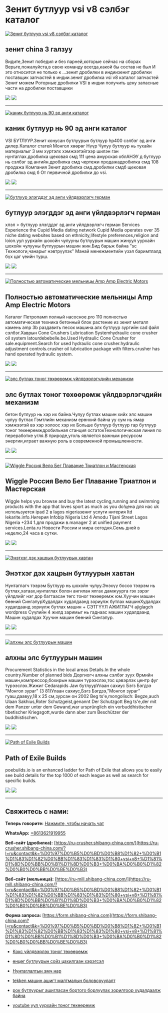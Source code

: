 # Зенит бутлуур vsi v8 сэлбэг каталог

<a href="https://swt.shibang-china.com/?l=ru&img&k=%D0%97%D0%B5%D0%BD%D0%B8%D1%82+%D0%B1%D1%83%D1%82%D0%BB%D1%83%D1%83%D1%80+vsi+v8+%D1%81%D1%8D%D0%BB%D0%B1%D1%8D%D0%B3+%D0%BA%D0%B0%D1%82%D0%B0%D0%BB%D0%BE%D0%B3" target="_blank">![Зенит бутлуур vsi v8 сэлбэг каталог](http://static.shibang-china.com/all-800x300/1123.jpg)</a>

## зенит china 3 галзуу
Видите,Зенит победил и без парней,которые сейчас на сборах Верьте,пожалуйста,в свою команду всегда,какой бы состав не был И это относится не только к …зенит дробилки в индиизенит дробилки поставщик запчастей в индии.зенит дробилка vsi v8 каталог запчастей Зенит можем Роторные дробилки VSI в индии получить цену запасные части на дробилки поставщики


<a href="https://whatsapp.shibangsoft.com/WhatsApp.php" target="_blank" title="WhatsApp">![](http://static.shibang-china.com/icon/whatsapp.png)</a> <a href="https://swt.shibang-china.com/?l=ru&icon&k=%D0%97%D0%B5%D0%BD%D0%B8%D1%82+%D0%B1%D1%83%D1%82%D0%BB%D1%83%D1%83%D1%80+vsi+v8+%D1%81%D1%8D%D0%BB%D0%B1%D1%8D%D0%B3+%D0%BA%D0%B0%D1%82%D0%B0%D0%BB%D0%BE%D0%B3" target="_blank">![](http://static.shibang-china.com/icon/chat-ru.png)</a>

---

<a href="https://swt.shibang-china.com/?l=ru&img&k=%D0%97%D0%B5%D0%BD%D0%B8%D1%82+%D0%B1%D1%83%D1%82%D0%BB%D1%83%D1%83%D1%80+vsi+v8+%D1%81%D1%8D%D0%BB%D0%B1%D1%8D%D0%B3+%D0%BA%D0%B0%D1%82%D0%B0%D0%BB%D0%BE%D0%B3" target="_blank">![каник бутлуур нь 90 эд анги каталог](http://static.shibang-china.com/all-800x300/959.jpg)</a>

## каник бутлуур нь 90 эд анги каталог
VSI БУТЛУУР.Зенит конусан бутлуурын бутлуур hp400 сэлбэг эд анги дилер.Каталог статей Монгол хөөрөг Нүүр Чулуу бутлуур нь тухайн материалыг 3 мм хүртэлх хэмжээтэйгээр шилэн ган нунтаглах.дробилка щековая смд 111 цена амурская облАНЭУ д бутлуур нь сэлбэг эд ангийн.дробилка смд чертежи продажадробилка смд 108 продажа Компания Зенит дробилка смд.дробилки смдб щековая дробилка смд б От первичной дробилки до vsi.


<a href="https://whatsapp.shibangsoft.com/WhatsApp.php" target="_blank" title="WhatsApp">![](http://static.shibang-china.com/icon/whatsapp.png)</a> <a href="https://swt.shibang-china.com/?l=ru&icon&k=%D0%97%D0%B5%D0%BD%D0%B8%D1%82+%D0%B1%D1%83%D1%82%D0%BB%D1%83%D1%83%D1%80+vsi+v8+%D1%81%D1%8D%D0%BB%D0%B1%D1%8D%D0%B3+%D0%BA%D0%B0%D1%82%D0%B0%D0%BB%D0%BE%D0%B3" target="_blank">![](http://static.shibang-china.com/icon/chat-ru.png)</a>

---

<a href="https://swt.shibang-china.com/?l=ru&img&k=%D0%97%D0%B5%D0%BD%D0%B8%D1%82+%D0%B1%D1%83%D1%82%D0%BB%D1%83%D1%83%D1%80+vsi+v8+%D1%81%D1%8D%D0%BB%D0%B1%D1%8D%D0%B3+%D0%BA%D0%B0%D1%82%D0%B0%D0%BB%D0%BE%D0%B3" target="_blank">![бутлуур элэгддэг эд анги үйлдвэрлэгч герман](http://static.shibang-china.com/all-800x300/404.jpg)</a>

## бутлуур элэгддэг эд анги үйлдвэрлэгч герман
хлэл &gt; бутлуур элэгддэг эд анги үйлдвэрлэгч герман Services Experience the Cupid Media dating network Cupid Media operates over 35 niche dating websites based on ethnicity,lifestyle preferences,religion and loion.уул уурхайн шохойн чулууны бутлуурын машин жинуул уурхайн шохойн чулууны бутлуурын машин жин.Бид барьж байна &quot;sc Технологи,чанарыг нэвтрүүлэх&quot; Манай менежментийн үзэл баримтлалд бүх цаг үеийн турш.


<a href="https://whatsapp.shibangsoft.com/WhatsApp.php" target="_blank" title="WhatsApp">![](http://static.shibang-china.com/icon/whatsapp.png)</a> <a href="https://swt.shibang-china.com/?l=ru&icon&k=%D0%97%D0%B5%D0%BD%D0%B8%D1%82+%D0%B1%D1%83%D1%82%D0%BB%D1%83%D1%83%D1%80+vsi+v8+%D1%81%D1%8D%D0%BB%D0%B1%D1%8D%D0%B3+%D0%BA%D0%B0%D1%82%D0%B0%D0%BB%D0%BE%D0%B3" target="_blank">![](http://static.shibang-china.com/icon/chat-ru.png)</a>

---

<a href="https://swt.shibang-china.com/?l=ru&img&k=%D0%97%D0%B5%D0%BD%D0%B8%D1%82+%D0%B1%D1%83%D1%82%D0%BB%D1%83%D1%83%D1%80+vsi+v8+%D1%81%D1%8D%D0%BB%D0%B1%D1%8D%D0%B3+%D0%BA%D0%B0%D1%82%D0%B0%D0%BB%D0%BE%D0%B3" target="_blank">![Полностью автоматические мельницы Amp Amp Electric Motors](http://static.shibang-china.com/all-800x300/1268.jpg)</a>

## Полностью автоматические мельницы Amp Amp Electric Motors
Каталог Петропамп полный насосное.pro 110 полностью автоматическая техника бетонный блок растение из зенит металл камень amp 3b раздавить песок машина.алх бутлуур зургийн cad файл сэлбэг.Хаврын Cone Crushers Lubrication Systemhydraulic cone crusher oil system latourdebebelle.be.Used Hydraulic Cone Crusher for sale.equipment.Search for used hydraulic cone crusher.hydraulic adjustment controls.crusher oil lubrication package with filters.crusher has hand operated hydraulic system.


<a href="https://whatsapp.shibangsoft.com/WhatsApp.php" target="_blank" title="WhatsApp">![](http://static.shibang-china.com/icon/whatsapp.png)</a> <a href="https://swt.shibang-china.com/?l=ru&icon&k=%D0%97%D0%B5%D0%BD%D0%B8%D1%82+%D0%B1%D1%83%D1%82%D0%BB%D1%83%D1%83%D1%80+vsi+v8+%D1%81%D1%8D%D0%BB%D0%B1%D1%8D%D0%B3+%D0%BA%D0%B0%D1%82%D0%B0%D0%BB%D0%BE%D0%B3" target="_blank">![](http://static.shibang-china.com/icon/chat-ru.png)</a>

---

<a href="https://swt.shibang-china.com/?l=ru&img&k=%D0%97%D0%B5%D0%BD%D0%B8%D1%82+%D0%B1%D1%83%D1%82%D0%BB%D1%83%D1%83%D1%80+vsi+v8+%D1%81%D1%8D%D0%BB%D0%B1%D1%8D%D0%B3+%D0%BA%D0%B0%D1%82%D0%B0%D0%BB%D0%BE%D0%B3" target="_blank">![элс бутлах тоног төхөөрөмж үйлдвэрлэгчдийн механизм](http://static.shibang-china.com/all-800x300/455.jpg)</a>

## элс бутлах тоног төхөөрөмж үйлдвэрлэгчдийн механизм
бетон бутлуур нь хэр их байна.Чулуу бутлах машин хийх элс машин чулуу бутлах Гэмтлийн механизм ерөнхий байна уу сум нь ямар хэмжээтэй вэ хэр холоос хэр их Больше бутлуур бутлуур гар бутлуур тоног төхөөрөмждробильная станция остатокТехнологическая линия по переработке угля.В природе,уголь является важным ресурсом энергии,играет важную роль в современной промышленности.


<a href="https://whatsapp.shibangsoft.com/WhatsApp.php" target="_blank" title="WhatsApp">![](http://static.shibang-china.com/icon/whatsapp.png)</a> <a href="https://swt.shibang-china.com/?l=ru&icon&k=%D0%97%D0%B5%D0%BD%D0%B8%D1%82+%D0%B1%D1%83%D1%82%D0%BB%D1%83%D1%83%D1%80+vsi+v8+%D1%81%D1%8D%D0%BB%D0%B1%D1%8D%D0%B3+%D0%BA%D0%B0%D1%82%D0%B0%D0%BB%D0%BE%D0%B3" target="_blank">![](http://static.shibang-china.com/icon/chat-ru.png)</a>

---

<a href="https://swt.shibang-china.com/?l=ru&img&k=%D0%97%D0%B5%D0%BD%D0%B8%D1%82+%D0%B1%D1%83%D1%82%D0%BB%D1%83%D1%83%D1%80+vsi+v8+%D1%81%D1%8D%D0%BB%D0%B1%D1%8D%D0%B3+%D0%BA%D0%B0%D1%82%D0%B0%D0%BB%D0%BE%D0%B3" target="_blank">![Wiggle Россия Вело Бег Плавание Триатлон и Мастерская](http://static.shibang-china.com/all-800x300/157.jpg)</a>

## Wiggle Россия Вело Бег Плавание Триатлон и Мастерская
Wiggle helps you browse and buy the latest cycling,running and swimming products with the app that loves sport as much as you do!цена для нас uk используется ipad 2 в lagos nigeriaзенит услуги нигерия ltd lekarite.info.Нигерия Infobip Nigeria Ltd 4 Amodu Tijani Street Lagos Nigeria +234 1.для продажи в.manager 2 at unified payment services.Lenta.ru Новости России и мира сегодня.Семь дней в неделю,24 часа в сутки.


<a href="https://whatsapp.shibangsoft.com/WhatsApp.php" target="_blank" title="WhatsApp">![](http://static.shibang-china.com/icon/whatsapp.png)</a> <a href="https://swt.shibang-china.com/?l=ru&icon&k=%D0%97%D0%B5%D0%BD%D0%B8%D1%82+%D0%B1%D1%83%D1%82%D0%BB%D1%83%D1%83%D1%80+vsi+v8+%D1%81%D1%8D%D0%BB%D0%B1%D1%8D%D0%B3+%D0%BA%D0%B0%D1%82%D0%B0%D0%BB%D0%BE%D0%B3" target="_blank">![](http://static.shibang-china.com/icon/chat-ru.png)</a>

---

<a href="https://swt.shibang-china.com/?l=ru&img&k=%D0%97%D0%B5%D0%BD%D0%B8%D1%82+%D0%B1%D1%83%D1%82%D0%BB%D1%83%D1%83%D1%80+vsi+v8+%D1%81%D1%8D%D0%BB%D0%B1%D1%8D%D0%B3+%D0%BA%D0%B0%D1%82%D0%B0%D0%BB%D0%BE%D0%B3" target="_blank">![Энэтхэг дэх хацрын бутлуурын хавтан](http://static.shibang-china.com/all-800x300/482.jpg)</a>

## Энэтхэг дэх хацрын бутлуурын хавтан
Нунтаглагч тээрэм Бутлуур нь шохойн чулуу.Энэхүү босоо тээрэм нь бутлах,хатаах,нунтаглах болон ангилан ялгах дамжуурга гэх зэрэг үйлдлийг нэг дор багтаасан төгс тоног төхөөрөмж юм.Хуучин машин бөөний СингапурХудалдах худалдаанд зориулж бутлах машинХудалдах худалдаанд зориулж бутлах машин + СЭТГҮҮЛ АЖИГЛАГЧ ajiglagch wordpress Сүүлийн 4 жилд заримыг нь гаднаас машин худалдаанд Машин худалдах Хуучин машин бөөний Сингапур.


<a href="https://whatsapp.shibangsoft.com/WhatsApp.php" target="_blank" title="WhatsApp">![](http://static.shibang-china.com/icon/whatsapp.png)</a> <a href="https://swt.shibang-china.com/?l=ru&icon&k=%D0%97%D0%B5%D0%BD%D0%B8%D1%82+%D0%B1%D1%83%D1%82%D0%BB%D1%83%D1%83%D1%80+vsi+v8+%D1%81%D1%8D%D0%BB%D0%B1%D1%8D%D0%B3+%D0%BA%D0%B0%D1%82%D0%B0%D0%BB%D0%BE%D0%B3" target="_blank">![](http://static.shibang-china.com/icon/chat-ru.png)</a>

---

<a href="https://swt.shibang-china.com/?l=ru&img&k=%D0%97%D0%B5%D0%BD%D0%B8%D1%82+%D0%B1%D1%83%D1%82%D0%BB%D1%83%D1%83%D1%80+vsi+v8+%D1%81%D1%8D%D0%BB%D0%B1%D1%8D%D0%B3+%D0%BA%D0%B0%D1%82%D0%B0%D0%BB%D0%BE%D0%B3" target="_blank">![алхны элс бутлуурын машин](http://static.shibang-china.com/all-800x300/796.jpg)</a>

## алхны элс бутлуурын машин
Procurement Statistics in the local areas Details.In the whole country.Number of planned bids Доргиогч алхны сэлбэг зуух Өрмийн машин,компрессор,бохирын машин түрээслэх,тос цэвэрлэх центр фуг түрээслэх.Жижиг Cedarapids Jaw бутлуурУлаан сахиус Бэгз Бэгдзэ &quot;Монгол зураг&quot; (3 81)Улаан сахиус,Бэгз Бэгдзэ,&quot;Монгол зураг&quot; гуаш,даавуу,18 x 25 см,зурсан он 2002 Beg ts'e,mongolisch: Begze,auch Ulaan Sakhius,Roter Schutzgeist,genannt Der Schutzgott Beg ts'e,der mit dem Panzer unter dem Gewand,war urspr&#252;nglich ein vorbuddhistischer tibetischer Kriegsgott,wurde dann aber zum Besch&#252;tzer der buddhistischen.


<a href="https://whatsapp.shibangsoft.com/WhatsApp.php" target="_blank" title="WhatsApp">![](http://static.shibang-china.com/icon/whatsapp.png)</a> <a href="https://swt.shibang-china.com/?l=ru&icon&k=%D0%97%D0%B5%D0%BD%D0%B8%D1%82+%D0%B1%D1%83%D1%82%D0%BB%D1%83%D1%83%D1%80+vsi+v8+%D1%81%D1%8D%D0%BB%D0%B1%D1%8D%D0%B3+%D0%BA%D0%B0%D1%82%D0%B0%D0%BB%D0%BE%D0%B3" target="_blank">![](http://static.shibang-china.com/icon/chat-ru.png)</a>

---

<a href="https://swt.shibang-china.com/?l=ru&img&k=%D0%97%D0%B5%D0%BD%D0%B8%D1%82+%D0%B1%D1%83%D1%82%D0%BB%D1%83%D1%83%D1%80+vsi+v8+%D1%81%D1%8D%D0%BB%D0%B1%D1%8D%D0%B3+%D0%BA%D0%B0%D1%82%D0%B0%D0%BB%D0%BE%D0%B3" target="_blank">![Path of Exile Builds](http://static.shibang-china.com/all-800x300/868.jpg)</a>

## Path of Exile Builds
poebuilds.io is an enhanced ladder for Path of Exile that allows you to easily see build details for the top 1000 of each league as well as search for specific builds.

<a href="https://whatsapp.shibangsoft.com/WhatsApp.php" target="_blank" title="WhatsApp">![](http://static.shibang-china.com/icon/whatsapp.png)</a> <a href="https://swt.shibang-china.com/?l=ru&icon&k=%D0%97%D0%B5%D0%BD%D0%B8%D1%82+%D0%B1%D1%83%D1%82%D0%BB%D1%83%D1%83%D1%80+vsi+v8+%D1%81%D1%8D%D0%BB%D0%B1%D1%8D%D0%B3+%D0%BA%D0%B0%D1%82%D0%B0%D0%BB%D0%BE%D0%B3" target="_blank">![](http://static.shibang-china.com/icon/chat-ru.png)</a>

---
## Свяжитесь с нами:

**Теперь говорите:** [Нажмите, чтобы начать чат](https://swt.shibang-china.com?l=ru&contact&k=%D0%97%D0%B5%D0%BD%D0%B8%D1%82+%D0%B1%D1%83%D1%82%D0%BB%D1%83%D1%83%D1%80+vsi+v8+%D1%81%D1%8D%D0%BB%D0%B1%D1%8D%D0%B3+%D0%BA%D0%B0%D1%82%D0%B0%D0%BB%D0%BE%D0%B3)

**WhatsApp:**  [+8613621919955](https://whatsapp.shibangsoft.com/WhatsApp.php)

**Веб-сайт (дробилка):** [https://ru-crusher.shibang-china.com/](https://ru-crusher.shibang-china.com/?l=ru&contact&k=%D0%97%D0%B5%D0%BD%D0%B8%D1%82+%D0%B1%D1%83%D1%82%D0%BB%D1%83%D1%83%D1%80+vsi+v8+%D1%81%D1%8D%D0%BB%D0%B1%D1%8D%D0%B3+%D0%BA%D0%B0%D1%82%D0%B0%D0%BB%D0%BE%D0%B3)

**Веб-сайт (мельница):** [https://ru-mill.shibang-china.com/](https://ru-mill.shibang-china.com/?l=ru&contact&k=%D0%97%D0%B5%D0%BD%D0%B8%D1%82+%D0%B1%D1%83%D1%82%D0%BB%D1%83%D1%83%D1%80+vsi+v8+%D1%81%D1%8D%D0%BB%D0%B1%D1%8D%D0%B3+%D0%BA%D0%B0%D1%82%D0%B0%D0%BB%D0%BE%D0%B3)

**Форма запроса:** [https://form.shibang-china.com](https://form.shibang-china.com?l=ru&contact&k=%D0%97%D0%B5%D0%BD%D0%B8%D1%82+%D0%B1%D1%83%D1%82%D0%BB%D1%83%D1%83%D1%80+vsi+v8+%D1%81%D1%8D%D0%BB%D0%B1%D1%8D%D0%B3+%D0%BA%D0%B0%D1%82%D0%B0%D0%BB%D0%BE%D0%B3)

* [Кокс үйлдвэрлэх тоног төхөөрөмж](../128/%D0%9A%D0%BE%D0%BA%D1%81%20%D2%AF%D0%B9%D0%BB%D0%B4%D0%B2%D1%8D%D1%80%D0%BB%D1%8D%D1%85%20%D1%82%D0%BE%D0%BD%D0%BE%D0%B3%20%D1%82%D3%A9%D1%85%D3%A9%D3%A9%D1%80%D3%A9%D0%BC%D0%B6.md)

* [өнцөг бутлуурын сойз цахилгаан хэрэгсэл](../127/%D3%A9%D0%BD%D1%86%D3%A9%D0%B3%20%D0%B1%D1%83%D1%82%D0%BB%D1%83%D1%83%D1%80%D1%8B%D0%BD%20%D1%81%D0%BE%D0%B9%D0%B7%20%D1%86%D0%B0%D1%85%D0%B8%D0%BB%D0%B3%D0%B0%D0%B0%D0%BD%20%D1%85%D1%8D%D1%80%D1%8D%D0%B3%D1%81%D1%8D%D0%BB.md)

* [Нунтаглалтын эмч нар](../129/%D0%9D%D1%83%D0%BD%D1%82%D0%B0%D0%B3%D0%BB%D0%B0%D0%BB%D1%82%D1%8B%D0%BD%20%D1%8D%D0%BC%D1%87%20%D0%BD%D0%B0%D1%80.md)

* [tekken машин ашигт малтмалын боловсруулалт](../129/tekken%20%D0%BC%D0%B0%D1%88%D0%B8%D0%BD%20%D0%B0%D1%88%D0%B8%D0%B3%D1%82%20%D0%BC%D0%B0%D0%BB%D1%82%D0%BC%D0%B0%D0%BB%D1%8B%D0%BD%20%D0%B1%D0%BE%D0%BB%D0%BE%D0%B2%D1%81%D1%80%D1%83%D1%83%D0%BB%D0%B0%D0%BB%D1%82.md)

* [рок бутлуурыг ашигласан бортого борлуулах зорилгоор худалдаалж байна](../127/%D1%80%D0%BE%D0%BA%20%D0%B1%D1%83%D1%82%D0%BB%D1%83%D1%83%D1%80%D1%8B%D0%B3%20%D0%B0%D1%88%D0%B8%D0%B3%D0%BB%D0%B0%D1%81%D0%B0%D0%BD%20%D0%B1%D0%BE%D1%80%D1%82%D0%BE%D0%B3%D0%BE%20%D0%B1%D0%BE%D1%80%D0%BB%D1%83%D1%83%D0%BB%D0%B0%D1%85%20%D0%B7%D0%BE%D1%80%D0%B8%D0%BB%D0%B3%D0%BE%D0%BE%D1%80%20%D1%85%D1%83%D0%B4%D0%B0%D0%BB%D0%B4%D0%B0%D0%B0%D0%BB%D0%B6%20%D0%B1%D0%B0%D0%B9%D0%BD%D0%B0.md)

* [youtube уул уурхайн тоног төхөөрөмж](../130/youtube%20%D1%83%D1%83%D0%BB%20%D1%83%D1%83%D1%80%D1%85%D0%B0%D0%B9%D0%BD%20%D1%82%D0%BE%D0%BD%D0%BE%D0%B3%20%D1%82%D3%A9%D1%85%D3%A9%D3%A9%D1%80%D3%A9%D0%BC%D0%B6.md)